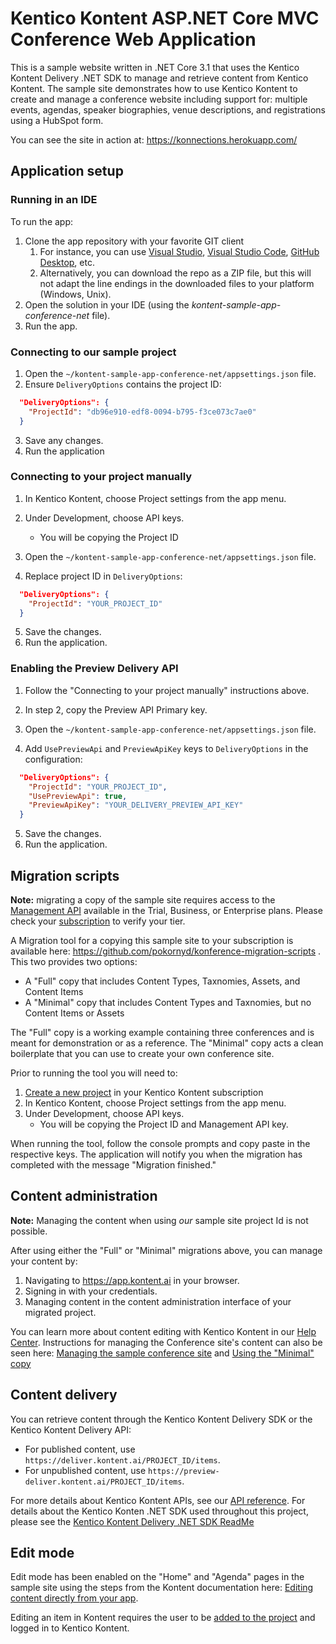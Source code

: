 # Kentico Kontent ASP.NET Core MVC Conference Web Application

This is a sample website written in .NET Core 3.1 that uses the Kentico Kontent Delivery .NET SDK to manage and retrieve content from Kentico Kontent. 
The sample site demonstrates how to use Kentico Kontent to create and manage a conference website including support for: multiple events, agendas, speaker biographies, venue descriptions, and registrations using a HubSpot form.

You can see the site in action at: https://konnections.herokuapp.com/

## Application setup

### Running in an IDE

To run the app:
1. Clone the app repository with your favorite GIT client
   1. For instance, you can use [Visual Studio](https://www.visualstudio.com/vs/), [Visual Studio Code](https://code.visualstudio.com/), [GitHub Desktop](https://desktop.github.com/), etc.
   1. Alternatively, you can download the repo as a ZIP file, but this will not adapt the line endings in the downloaded files to your platform (Windows, Unix).
1. Open the solution in your IDE (using the _kontent-sample-app-conference-net_ file).
1. Run the app.

### Connecting to our sample project

1. Open the `~/kontent-sample-app-conference-net/appsettings.json` file.
2. Ensure `DeliveryOptions` contains the project ID:

```json
  "DeliveryOptions": {
    "ProjectId": "db96e910-edf8-0094-b795-f3ce073c7ae0"
  }
```
3. Save any changes.
4. Run the application

### Connecting to your project manually

1. In Kentico Kontent, choose Project settings from the app menu.
2. Under Development, choose API keys.
    * You will be copying the Project ID
    
3. Open the `~/kontent-sample-app-conference-net/appsettings.json` file.
4. Replace project ID in `DeliveryOptions`:

```json
  "DeliveryOptions": {
    "ProjectId": "YOUR_PROJECT_ID"
  }
```
5. Save the changes.
6. Run the application.

### Enabling the Preview Delivery API

1. Follow the "Connecting to your project manually" instructions above.
2. In step 2, copy the Preview API Primary key.
    
3. Open the `~/kontent-sample-app-conference-net/appsettings.json` file.
4. Add `UsePreviewApi` and `PreviewApiKey` keys to `DeliveryOptions` in the configuration:

```json
  "DeliveryOptions": {
    "ProjectId": "YOUR_PROJECT_ID",
    "UsePreviewApi": true,
    "PreviewApiKey": "YOUR_DELIVERY_PREVIEW_API_KEY"
  }
```
5. Save the changes.
6. Run the application.

## Migration scripts

**Note:** migrating a copy of the sample site requires access to the [Management API](https://docs.kontent.ai/reference/management-api-v2) available in the Trial, Business, or Enterprise plans. Please check your [subscription](https://docs.kontent.ai/tutorials/manage-subscriptions-and-user-accounts/subscriptions/checking-your-usage-report) to verify your tier.

A Migration tool for a copying this sample site to your subscription is available here: https://github.com/pokornyd/konference-migration-scripts . This two provides two options:

* A "Full" copy that includes Content Types, Taxnomies, Assets, and Content Items
* A "Minimal" copy that includes Content Types and Taxnomies, but no Content Items or Assets
	
The "Full" copy is a working example containing three conferences and is meant for demonstration or as a reference.
The "Minimal" copy acts a clean boilerplate that you can use to create your own conference site.

Prior to running the tool you will need to: 
1. [Create a new project](https://docs.kontent.ai/tutorials/set-up-projects/manage-projects/managing-projects#a-creating-projects) in your Kentico Kontent subscription
2. In Kentico Kontent, choose Project settings from the app menu.
3. Under Development, choose API keys.
    * You will be copying the Project ID and Management API key.
    
When running the tool, follow the console prompts and copy paste in the respective keys. The application will notify you when the migration has completed with the message "Migration finished."

## Content administration

**Note:** Managing the content when using *our* sample site project Id is not possible.

After using either the "Full" or "Minimal" migrations above, you can manage your content by: 

1. Navigating to <https://app.kontent.ai> in your browser.
2. Signing in with your credentials.
3. Managing content in the content administration interface of your migrated project.

You can learn more about content editing with Kentico Kontent in our [Help Center](https://docs.kontent.ai/).
Instructions for managing the Conference site's content can also be seen here: [Managing the sample conference site](https://github.com/kentico-michaelb/kontent-sample-app-conference-net/wiki/Managing-the-sample-conference-site) and [Using the "Minimal" copy](https://github.com/kentico-michaelb/kontent-sample-app-conference-net/wiki/Managing-the-sample-conference-site#using-the-minimal-copy)

## Content delivery

You can retrieve content through the Kentico Kontent Delivery SDK or the Kentico Kontent Delivery API:

* For published content, use `https://deliver.kontent.ai/PROJECT_ID/items`.
* For unpublished content, use `https://preview-deliver.kontent.ai/PROJECT_ID/items`.

For more details about Kentico Kontent APIs, see our [API reference](https://docs.kontent.ai/reference/kentico-kontent-apis-overview).
For details about the Kentico Konten .NET SDK used throughout this project, please see the [Kentico Kontent Delivery .NET SDK ReadMe](https://github.com/Kentico/kontent-delivery-sdk-net#kentico-kontent-delivery-net-sdk)

## Edit mode

Edit mode has been enabled on the "Home" and "Agenda" pages in the sample site using the steps from the Kontent documentation here: [Editing content directly from your app](https://docs.kontent.ai/tutorials/write-and-collaborate/preview-content/editing-content-directly-from-your-app). 

Editing an item in Kontent requires the user to be [added to the project](https://docs.kontent.ai/tutorials/set-up-projects/manage-your-team/inviting-and-deactivating-users#a-inviting-a-new-user) and logged in to Kentico Kontent.
